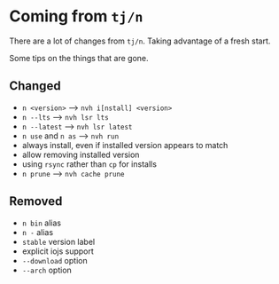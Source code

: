 # Coming from `tj/n`

There are a lot of changes from `tj/n`. Taking advantage of a fresh start.

Some tips on the things that are gone.

## Changed

- `n <version>` --> `nvh i[nstall] <version>`
- `n --lts` --> `nvh lsr lts`
- `n --latest` --> `nvh lsr latest`
- `n use` and `n as` --> `nvh run`
- always install, even if installed version appears to match
- allow removing installed version
- using `rsync` rather than `cp` for installs
- `n prune` --> `nvh cache prune`

## Removed

- `n bin` alias
- `n -` alias
- `stable` version label
- explicit iojs support
- `--download` option
- `--arch` option

